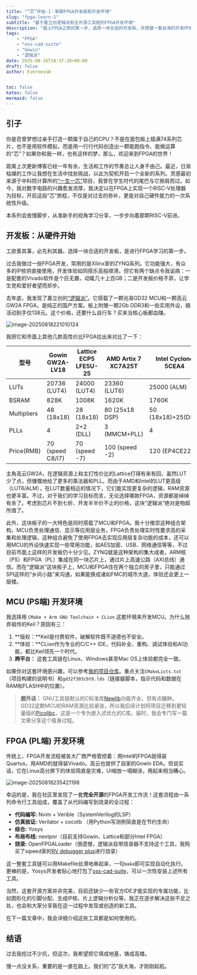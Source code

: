 ```yaml
---
title: "“芯”开始·1：聊聊FPGA开发板和开发环境"
slug: "fpga-learn-1"
subtitle: "基于嘉立创逻辑派和全开源工具链的FPGA开发环境"
description: "踏上FPGA之旅的第一步，选择一块合适的开发板，并搭建一套丝滑的开发环境"
tags:
    - "FPGA"
    - "oss-cad-suite"
    - "Gowin"
    - "逻辑派"
date: 2025-08-16T18:37:38+08:00
draft: false
author: EvernessW


toc: false
katex: false
mermaid: false
---
```


## 引子

你是否曾梦想过亲手打造一颗属于自己的CPU？不是在面包板上插满74系列芯片，也不是用软件模拟，而是用一行行代码创造出一颗能跑指令、能做运算的“芯”？如果你和我一样，也有这样的梦，那么，欢迎来到FPGA的世界！

距离上次更新博客已经一年有余，生活和工作的节奏总让人身不由己。最近，日渐枯燥的工作让我想在生活中找些挑战，以此为契机开启一个全新的系列。灵感最初来源于中科院计算所的[“一生一芯”](https://ysyx.oscc.cc/)项目，我曾在学生时代的尾巴与它擦肩而过。如今，我对数字电路的兴趣愈发浓厚，我决定以在FPGA上实现一个RISC-V处理器为目标，开启这段“芯”旅程，不仅是对过去的弥补，更是对自己硬件能力的一次系统性升级。

本系列会放慢脚步，从准新手的视角学习分享，一步步向着那颗RISC-V前进。

## 开发板：从硬件开始

工欲善其事，必先利其器。选择一块合适的开发板，是进行FPGA学习的第一步。

过去我做过一些FPGA开发，常用的是Xilinx家的ZYNQ系列。它功能强大，有众多的IP核供直接使用，开发体验如同搭乐高般顺滑。但它有两个缺点令我诟病：一是配套的Vivado软件是个巨无霸，动辄几十上百GB；二是开发板价格不菲，让学生党和爱好者望而却步。

去年底，我发现了嘉立创的[“逻辑派”](https://wiki.lckfb.com/zh-hans/fpga-ljpi/)。它搭载了一颗兆易GD32 MCU和一颗高云GW2A FPGA，是纯正的国产方案。板上附赠一颗2Gb DDR3和一些实用外设，搞活动到手仅138元。这个价格，还要什么自行车？买来当核心板都血赚。

![image-20250818221010124](/home/ioyoi/.config/Typora/typora-user-images/image-20250818221010124.png)

我把它和市面上其他几款高性价比FPGA拉出来对比了一下：

| 型号        | **Gowin GW2A-LV18** | Lattice ECP5 LFE5U-25 | AMD Artix 7 XC7A25T | Intel Cyclone 5CEA4 |
| ----------- | ------------------- | --------------------- | ------------------- | ------------------- |
| LUTs        | 20736 (LUT4)        | 24000 (LUT4)          | 23360 (LUT6)        | 25000 (ALM)         |
| BSRAM       | 828K                | 1008K                 | 1620K               | 1760K               |
| Multipliers | 48 (18x18)          | 28 (18x18)            | 80 (25x18 DSP)      | 50 (18x18)+25(DSP)  |
| PLLs        | 4                   | 2+2 (DLL)             | 3 (MMCM+PLL)        | 4                   |
| Price(RMB)  | 70 (speed C8/I7)    | 70 (speed -7)         | 100 (speed -2)      | 120 (EP4CE22)       |

主角高云GW2A，在逻辑资源上和主打性价比的Lattice打得有来有回，虽然LUT少了点，但慷慨地给了更多的乘法器和PLL。而由于AMD和Intel的LUT更高级（LUT6/ALM），在LUT数量相近的情况下，它们能实现更复杂的逻辑，RAM资源也更丰富。不过，对于我们的学习目标而言，无论选择哪款FPGA，资源都是绰绰有余了。考虑到芯片不到七折、开发半半价不止的价格，这块“逻辑派”绝对是物超所值了。

此外，这块板子的一大特色是同时搭载了MCU和FPGA。我十分推崇这种组合架构，MCU负责处理通信、显示等应用层业务，FPGA负责处理实时性要求高的采集和处理逻辑，这种组合避免了使用FPGA去实现应用层复杂功能的成本，还可以用MCU的外设快速实现一些常用功能，如AES加密、USB、网络通信等等，不过目前市面上这样的开发板仍十分少见。ZYNQ就是这种架构的集大成者，ARM核（PS）和FPGA（PL）集成在同一块芯片上，通过片上高速公路（AXI总线）通信。而在“逻辑派”这块板子上，MCU和FPGA住在两个独立的房子里，只能通过SPI这样的“乡间小路”来沟通，如果能换成诸如FMC的城市大道，体验还会更上一层楼。

## MCU (PS端) 开发环境

我选择用 `CMake + Arm GNU Toolchain + CLion` 这套环境来开发MCU。为什么抛弃祖传的Keil？原因有三：
1.  **版权：**Keil是付费软件，破解软件既不道德也不安全。
2.  **体验：**CLion作为专业的C/C++ IDE，代码补全、重构、调试体验和AI功能，都比Keil领先一个时代。
3.  **跨平台：** 这套工具链在Linux、Windows甚至Mac OS上体验都完全一致。

如果你对这套环境感兴趣，可以参考[我的项目仓库](https://github.com/I0Y0I/Logicpi_PS_starter)。重点关注`CMakeLists.txt`（项目构建的说明书）和`gd32f303cbt6.lds`（链接器脚本，指示代码和数据在RAM和FLASH中的位置）。

> **题外话：** GNU工具链默认的C标准库[Newlib](https://sourceware.org/newlib/)功能齐全，但有点臃肿。GD32这颗MCU的RAM资源比较紧张，所以我后续计划将项目迁移到更轻量级的[Picolibc](https://github.com/picolibc/picolibc)，这是一个专为嵌入式优化的C库。届时，我会专门写一篇文章分享这个瘦身过程。

## FPGA (PL端) 开发环境

传统上，FPGA开发流程被各大厂商严格管控着：用Intel的FPGA就得装Quartus，用AMD的就得装Vivado。高云也提供了自家的Gowin EDA。但说实话，它在Linux高分屏下的体验简直是灾难，UI缩放一塌糊涂，用起来相当糟心。

![image-20250818235421198](/home/ioyoi/.config/Typora/typora-user-images/image-20250818235421198.png)

幸运的是，我在社区里发现了一套**完全开源**的FPGA开发工作流！这套流程由一系列命令行工具组成，覆盖了从代码编写到烧录的全过程：

*   **代码编写:** Nvim + Verible（SystemVerilog的LSP）
*   **仿真验证:** Verilator + cocotb （用Python写测例简直是在节约生命）
*   **综合:** Yosys
*   **布局布线:** nextpnr（目前支持Gowin、Lattice和部分Intel FPGA）
*   **烧录:** OpenFPGALoader（很遗憾，逻辑派自带烧录器不支持这个工具，我购买了sipeed家的[RV debugger plus](https://github.com/sipeed/RV-Debugger-BL702)进行烧录）

这一整套工具链可以用Makefile丝滑地串起来，一句`make`即可实现自动化执行。更棒的是，Yosys开发者贴心地打包了[oss-cad-suite](https://github.com/YosysHQ/oss-cad-suite-build)，可以一次性安装上述所有工具。

当然，这套开源方案并非完美，目前还缺少一些官方IDE才能实现的专属功能，比如图形化的引脚分配、生成IP核、片上逻辑分析仪等。我正在逐步解决这些不足之处，也会和大家分享我在这一过程中发现或创造的新工具。

在下一篇文章中，我会详细介绍这些工具都是如何使用的。

## 结语

过去我挖过不少坑，但这次，我希望把它填成地基，铸成高楼。

慢一点没关系，重要的是一直在路上。我们的“芯”辰大海，才刚刚起航。
